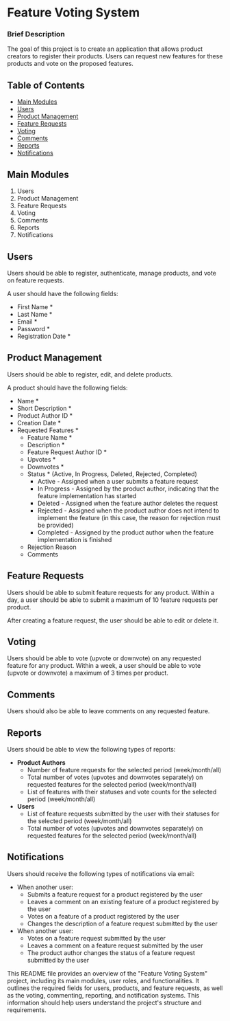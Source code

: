 # Feature Voting System

### Brief Description

The goal of this project is to create an application that allows product creators to register their products. Users can request new features for these products and vote on the proposed features.

## Table of Contents

- [Main Modules](#main-modules)
- [Users](#users)
- [Product Management](#product-management)
- [Feature Requests](#feature-requests)
- [Voting](#voting)
- [Comments](#comments)
- [Reports](#reports)
- [Notifications](#notifications)

## Main Modules

1. Users
2. Product Management
3. Feature Requests
4. Voting
5. Comments
6. Reports
7. Notifications

## Users

Users should be able to register, authenticate, manage products, and vote on feature requests.

A user should have the following fields:

- First Name *
- Last Name *
- Email *
- Password *
- Registration Date *

## Product Management

Users should be able to register, edit, and delete products.

A product should have the following fields:

- Name *
- Short Description *
- Product Author ID *
- Creation Date *
- Requested Features *
  - Feature Name *
  - Description *
  - Feature Request Author ID *
  - Upvotes *
  - Downvotes *
  - Status * (Active, In Progress, Deleted, Rejected, Completed)
    - Active - Assigned when a user submits a feature request
    - In Progress - Assigned by the product author, indicating that the feature implementation has started
    - Deleted - Assigned when the feature author deletes the request
    - Rejected - Assigned when the product author does not intend to implement the feature (in this case, the reason for rejection must be provided)
    - Completed - Assigned by the product author when the feature implementation is finished
  - Rejection Reason
  - Comments

## Feature Requests

Users should be able to submit feature requests for any product. Within a day, a user should be able to submit a maximum of 10 feature requests per product.

After creating a feature request, the user should be able to edit or delete it.

## Voting

Users should be able to vote (upvote or downvote) on any requested feature for any product. Within a week, a user should be able to vote (upvote or downvote) a maximum of 3 times per product.

## Comments

Users should also be able to leave comments on any requested feature.

## Reports

Users should be able to view the following types of reports:

- **Product Authors**
  - Number of feature requests for the selected period (week/month/all)
  - Total number of votes (upvotes and downvotes separately) on requested features for the selected period (week/month/all)
  - List of features with their statuses and vote counts for the selected period (week/month/all)
- **Users**
  - List of feature requests submitted by the user with their statuses for the selected period (week/month/all)
  - Total number of votes (upvotes and downvotes separately) on requested features for the selected period (week/month/all)

## Notifications

Users should receive the following types of notifications via email:

- When another user:
  - Submits a feature request for a product registered by the user
  - Leaves a comment on an existing feature of a product registered by the user
  - Votes on a feature of a product registered by the user
  - Changes the description of a feature request submitted by the user
- When another user:
  - Votes on a feature request submitted by the user
  - Leaves a comment on a feature request submitted by the user
  - The product author changes the status of a feature request submitted by the user

This README file provides an overview of the "Feature Voting System" project, including its main modules, user roles, and functionalities. It outlines the required fields for users, products, and feature requests, as well as the voting, commenting, reporting, and notification systems. This information should help users understand the project's structure and requirements.
